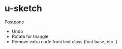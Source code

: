 # u-sketch

Postpone
- Undo
- Rotate for triangle 
- Remove extra code from text class (font base, etc..)
